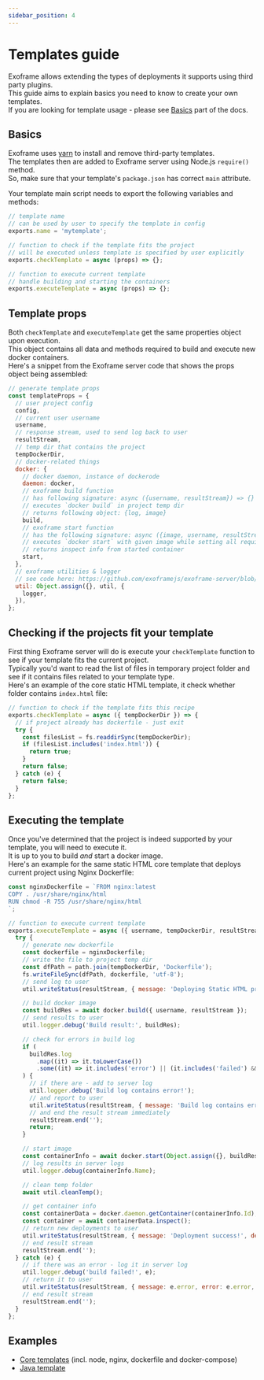 ```yaml
---
sidebar_position: 4
---
```


# Templates guide

Exoframe allows extending the types of deployments it supports using third party plugins.  
This guide aims to explain basics you need to know to create your own templates.  
If you are looking for template usage - please see [Basics](../basics.md) part of the docs.

## Basics

Exoframe uses [yarn](https://yarnpkg.com/) to install and remove third-party templates.  
The templates then are added to Exoframe server using Node.js `require()` method.  
So, make sure that your template's `package.json` has correct `main` attribute.

Your template main script needs to export the following variables and methods:

```js
// template name
// can be used by user to specify the template in config
exports.name = 'mytemplate';

// function to check if the template fits the project
// will be executed unless template is specified by user explicitly
exports.checkTemplate = async (props) => {};

// function to execute current template
// handle building and starting the containers
exports.executeTemplate = async (props) => {};
```

## Template props

Both `checkTemplate` and `executeTemplate` get the same properties object upon execution.  
This object contains all data and methods required to build and execute new docker containers.  
Here's a snippet from the Exoframe server code that shows the props object being assembled:

```js
// generate template props
const templateProps = {
  // user project config
  config,
  // current user username
  username,
  // response stream, used to send log back to user
  resultStream,
  // temp dir that contains the project
  tempDockerDir,
  // docker-related things
  docker: {
    // docker daemon, instance of dockerode
    daemon: docker,
    // exoframe build function
    // has following signature: async ({username, resultStream}) => {}
    // executes `docker build` in project temp dir
    // returns following object: {log, image}
    build,
    // exoframe start function
    // has the following signature: async ({image, username, resultStream}) => {}
    // executes `docker start` with given image while setting all required labels, env vars, etc
    // returns inspect info from started container
    start,
  },
  // exoframe utilities & logger
  // see code here: https://github.com/exoframejs/exoframe-server/blob/master/src/util/index.js
  util: Object.assign({}, util, {
    logger,
  }),
};
```

## Checking if the projects fit your template

First thing Exoframe server will do is execute your `checkTemplate` function to see if your template fits the current project.  
Typically you'd want to read the list of files in temporary project folder and see if it contains files related to your template type.  
Here's an example of the core static HTML template, it check whether folder contains `index.html` file:

```js
// function to check if the template fits this recipe
exports.checkTemplate = async ({ tempDockerDir }) => {
  // if project already has dockerfile - just exit
  try {
    const filesList = fs.readdirSync(tempDockerDir);
    if (filesList.includes('index.html')) {
      return true;
    }
    return false;
  } catch (e) {
    return false;
  }
};
```

## Executing the template

Once you've determined that the project is indeed supported by your template, you will need to execute it.  
It is up to you to build _and_ start a docker image.  
Here's an example for the same static HTML core template that deploys current project using Nginx Dockerfile:

```js
const nginxDockerfile = `FROM nginx:latest
COPY . /usr/share/nginx/html
RUN chmod -R 755 /usr/share/nginx/html
`;

// function to execute current template
exports.executeTemplate = async ({ username, tempDockerDir, resultStream, util, docker }) => {
  try {
    // generate new dockerfile
    const dockerfile = nginxDockerfile;
    // write the file to project temp dir
    const dfPath = path.join(tempDockerDir, 'Dockerfile');
    fs.writeFileSync(dfPath, dockerfile, 'utf-8');
    // send log to user
    util.writeStatus(resultStream, { message: 'Deploying Static HTML project..', level: 'info' });

    // build docker image
    const buildRes = await docker.build({ username, resultStream });
    // send results to user
    util.logger.debug('Build result:', buildRes);

    // check for errors in build log
    if (
      buildRes.log
        .map((it) => it.toLowerCase())
        .some((it) => it.includes('error') || (it.includes('failed') && !it.includes('optional')))
    ) {
      // if there are - add to server log
      util.logger.debug('Build log contains error!');
      // and report to user
      util.writeStatus(resultStream, { message: 'Build log contains errors!', level: 'error' });
      // and end the result stream immediately
      resultStream.end('');
      return;
    }

    // start image
    const containerInfo = await docker.start(Object.assign({}, buildRes, { username, resultStream }));
    // log results in server logs
    util.logger.debug(containerInfo.Name);

    // clean temp folder
    await util.cleanTemp();

    // get container info
    const containerData = docker.daemon.getContainer(containerInfo.Id);
    const container = await containerData.inspect();
    // return new deployments to user
    util.writeStatus(resultStream, { message: 'Deployment success!', deployments: [container], level: 'info' });
    // end result stream
    resultStream.end('');
  } catch (e) {
    // if there was an error - log it in server log
    util.logger.debug('build failed!', e);
    // return it to user
    util.writeStatus(resultStream, { message: e.error, error: e.error, log: e.log, level: 'error' });
    // end result stream
    resultStream.end('');
  }
};
```

## Examples

- [Core templates](https://github.com/exoframejs/exoframe-server/tree/master/src/docker/templates) (incl. node, nginx, dockerfile and docker-compose)
- [Java template](https://github.com/exoframejs/exoframe-template-java)
